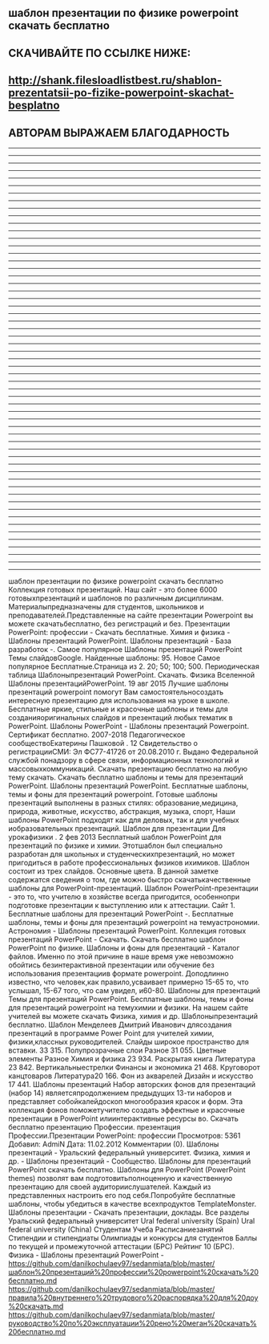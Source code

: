 шаблон презентации по физике powerpoint скачать бесплатно
--------------------------------------------------
СКАЧИВАЙТЕ ПО ССЫЛКЕ НИЖЕ:
--------------------------------------------------
http://shank.filesloadlistbest.ru/shablon-prezentatsii-po-fizike-powerpoint-skachat-besplatno
--------------------------------------------------
АВТОРАМ ВЫРАЖАЕМ БЛАГОДАРНОСТЬ
--------------------------------------------------
--------------------------------------------------
--------------------------------------------------
--------------------------------------------------
--------------------------------------------------
--------------------------------------------------
--------------------------------------------------
--------------------------------------------------
--------------------------------------------------
--------------------------------------------------
--------------------------------------------------
--------------------------------------------------
--------------------------------------------------
--------------------------------------------------
--------------------------------------------------
--------------------------------------------------
--------------------------------------------------
--------------------------------------------------
--------------------------------------------------
--------------------------------------------------
--------------------------------------------------
--------------------------------------------------
--------------------------------------------------
--------------------------------------------------
--------------------------------------------------
--------------------------------------------------
--------------------------------------------------
--------------------------------------------------
--------------------------------------------------
--------------------------------------------------
--------------------------------------------------
--------------------------------------------------
--------------------------------------------------
--------------------------------------------------
--------------------------------------------------
--------------------------------------------------
--------------------------------------------------
--------------------------------------------------
--------------------------------------------------
--------------------------------------------------
--------------------------------------------------
--------------------------------------------------
--------------------------------------------------
--------------------------------------------------
--------------------------------------------------
--------------------------------------------------
--------------------------------------------------
--------------------------------------------------
--------------------------------------------------
--------------------------------------------------
--------------------------------------------------
--------------------------------------------------
--------------------------------------------------
--------------------------------------------------
--------------------------------------------------
--------------------------------------------------
--------------------------------------------------
--------------------------------------------------
шаблон презентации по физике powerpoint скачать бесплатно Коллекция готовых презентаций. Наш сайт - это более 6000 готовыхпрезентаций и шаблонов по различным дисциплинам. Материалыпредназначены для студентов, школьников и преподавателей.Представленные на сайте презентации Powerpoint вы можете скачатьбесплатно, без регистраций и без. Презентации PowerPoint: профессии - Скачать бесплатные. Химия и физика - Шаблоны презентаций PowerPoint. Шаблоны презентаций - База разработок  -. Самое популярное Шаблоны презентаций PowerPoint  Темы слайдовGoogle. Найденные шаблоны: 95. Новое Самое популярное Бесплатные.Страница из 2. 20; 50; 100; 500. Периодическая таблица Шаблоныпрезентаций PowerPoint. Скачать. Физика Вселенной Шаблоны презентацийPowerPoint. 19 авг 2015  Лучшие шаблоны презентаций powerpoint помогут Вам самостоятельносоздать интересную презентацию для использования на уроке в школе. Бесплатные яркие, стильные и красочные шаблоны и темы для созданияоригинальных слайдов и презентаций любых тематик в PowerPoint. Шаблоны PowerPoint - Шаблоны презентаций Powerpoint. Сертификат  бесплатно. 2007-2018 Педагогическое сообществоЕкатерины Пашковой  . 12 Свидетельство о регистрацииСМИ: Эл ФС77-41726 от 20.08.2010 г. Выдано Федеральной службой понадзору в сфере связи, информационных технологий и массовыхкоммуникаций.
Скачать презентацию бесплатно на любую тему скачать. Скачать бесплатно шаблоны и темы для презентаций PowerPoint. Шаблоны презентаций PowerPoint. Бесплатные шаблоны, темы и фоны для презентаций powerpoint. Готовые шаблоны презентаций выполнены в разных стилях: образование,медицина, природа, животные, искусство, абстракция, музыка, спорт, Наши шаблоны PowerPoint подходят как для деловых, так и для учебных иобразовательных презентаций.  Шаблон для презентации Для урокафизики . 2 фев 2013  Бесплатный шаблон PowerPoint для презентаций по физике и химии. Этотшаблон был специально разработан для школьных и студенческихпрезентаций, но может пригодиться в работе профессиональных физиков ихимиков. Шаблон состоит из трех слайдов. Основные цвета. В данной заметке содержатся сведения о том, где можно быстро скачатькачественные шаблоны для PowerPoint-презентаций. Шаблон PowerPoint-презентации - это то, что учителю в хозяйстве всегда пригодится, особеннопри подготовке презентации к выступлению или к аттестации. Сайт 1. Бесплатные шаблоны для презентаций PowerPoint -. Бесплатные шаблоны, темы и фоны для презентаций powerpoint на темуастрономии.
Астрономия - Шаблоны презентаций PowerPoint. Коллекция готовых презентаций PowerPoint - Скачать. Скачать бесплатно шаблон PowerPoint по физике. Шаблоны и фоны для презентаций - Каталог файлов. Именно по этой причине в наше время уже невозможно обойтись безинтерактивной презентации или обучение без использования презентациив формате powerpoint. Доподлинно известно, что человек,как правило,усваивает примерно 15-65 то, что услышал, 15-67 того, что сам увидел, и60-80. Шаблоны для презентаций  Темы для презентаций PowerPoint. Бесплатные шаблоны, темы и фоны для презентаций powerpoint на темухимии и физики. На нашем сайте учителей вы можете скачать Физика, химия и др. Шаблоныпрезентаций бесплатно.  Шаблон Менделеев Дмитрий Иванович длясоздания презентаций в программе Power Point для учителей химии, физики,классных руководителей. Слайды широкое пространство для вставки. 33 315. Полупрозрачные слои Разное 31 055. Цветные элементы Разное Химия и физика 23 934. Раскрытая книга Литература 23 842. Вертикальныестрелки Финансы и экономика 21 468. Круговорот канцтоваров Литература20 166. Фон из акварелей Дизайн и искусство 17 441. Шаблоны презентаций
Набор авторских фонов для презентаций (набор 14) являетсяпродолжением предыдущих 13-ти наборов и представляет собойкалейдоскоп многообразия красок и форм. Эта коллекция фонов поможетучителю создать эффектные и красочные презентации в PowerPoint илиинтерактивные ресурсы во. Скачать бесплатно презентацию Профессии. презентация Профессии.Презентации PowerPoint: профессии  Просмотров: 5361  Добавил: AdmiN Дата: 11.02.2012  Комментарии (0). Шаблоны презентаций - Уральский федеральный университет. Физика, химия и др. - Шаблоны презентаций - Сообщество. Шаблоны для презентаций PowerPoint скачать бесплатно. Шаблоны для PowerPoint (PowerPoint themes) позволят вам подготовитьполноценную и качественную презентацию для своей аудиториислушателей. Каждый из представленных  настроить его под себя.Попробуйте бесплатные шаблоны, чтобы убедиться в качестве всехпродуктов TemplateMonster. Шаблоны презентации - Скачать презентации, доклады. Все разделы Уральский федеральный университет  Ural federal university (Spain)  Ural federal university (China)  Студентам  Учеба  Расписаниезанятий  Стипендии и стипендиаты  Олимпиады и конкурсы для студентов Баллы по текущей и промежуточной аттестации (БРС)  Рейтинг 10 (БРС). Физика - Шаблоны презентаций PowerPoint -
https://github.com/danilkochulaev97/sedanmiata/blob/master/шаблон%20презентаций%20профессии%20powerpoint%20скачать%20бесплатно.md
https://github.com/danilkochulaev97/sedanmiata/blob/master/правила%20внутреннего%20трудового%20распорядка%20для%20доу%20скачать.md
https://github.com/danilkochulaev97/sedanmiata/blob/master/руководство%20по%20эксплуатации%20рено%20меган%20скачать%20бесплатно.md